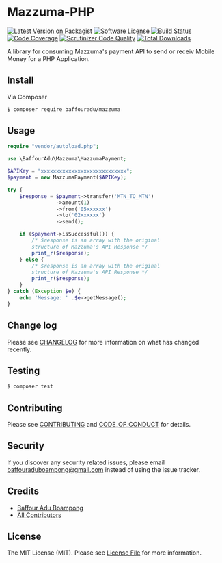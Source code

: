 # Mazzuma-PHP

[![Latest Version on Packagist][ico-version]][link-packagist]
[![Software License][ico-license]](LICENSE.md)
[![Build Status](https://travis-ci.org/BaffourAdu/Mazzuma-PHP.svg?branch=master)](https://travis-ci.org/BaffourAdu/Mazzuma-PHP)
[![Code Coverage](https://scrutinizer-ci.com/g/BaffourAdu/Mazzuma-PHP/badges/coverage.png?b=master)](https://scrutinizer-ci.com/g/BaffourAdu/Mazzuma-PHP/?branch=master)
[![Scrutinizer Code Quality](https://scrutinizer-ci.com/g/BaffourAdu/Mazzuma-PHP/badges/quality-score.png?b=master)](https://scrutinizer-ci.com/g/BaffourAdu/Mazzuma-PHP/?branch=master)
[![Total Downloads][ico-downloads]][link-downloads]

A library for consuming Mazzuma's payment API to send or receiv Mobile Money for a PHP Application. 

## Install

Via Composer

``` bash
$ composer require baffouradu/mazzuma
```

## Usage

``` php
require "vendor/autoload.php";

use \BaffourAdu\Mazzuma\MazzumaPayment;

$APIKey = "xxxxxxxxxxxxxxxxxxxxxxxxxxxx";
$payment = new MazzumaPayment($APIKey);

try {
    $response = $payment->transfer('MTN_TO_MTN')
                ->amount(1)
                ->from('05xxxxxx')
                ->to('02xxxxxx')
                ->send();

    if ($payment->isSuccessful()) {
        /* $response is an array with the original
        structure of Mazzuma's API Response */
        print_r($response);
    } else {
        /* $response is an array with the original
        structure of Mazzuma's API Response */
        print_r($response);
    }  
} catch (Exception $e) {
    echo 'Message: ' .$e->getMessage();
}


```

## Change log

Please see [CHANGELOG](CHANGELOG.md) for more information on what has changed recently.

## Testing

``` bash
$ composer test
```

## Contributing

Please see [CONTRIBUTING](CONTRIBUTING.md) and [CODE_OF_CONDUCT](CODE_OF_CONDUCT.md) for details.

## Security

If you discover any security related issues, please email baffouraduboampong@gmail.com instead of using the issue tracker.

## Credits

- [Baffour Adu Boampong][link-author]
- [All Contributors][link-contributors]

## License

The MIT License (MIT). Please see [License File](LICENSE.md) for more information.

[ico-version]: https://img.shields.io/packagist/v/BaffourAdu/mazzuma.svg?style=flat-square
[ico-license]: https://img.shields.io/badge/license-MIT-brightgreen.svg?style=flat-square
[ico-downloads]: https://img.shields.io/packagist/dt/BaffourAdu/mazzuma.svg?style=flat-square

[link-packagist]: https://packagist.org/packages/BaffourAdu/mazzuma
[link-downloads]: https://packagist.org/packages/BaffourAdu/mazzuma
[link-author]: https://twitter.com/BaffourBoampong
[link-contributors]: ../../contributors
